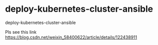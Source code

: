 # deploy-kubernetes-cluster-ansible
deploy-kubernetes-cluster-ansible

Pls see this link
https://blog.csdn.net/weixin_58400622/article/details/122438911
